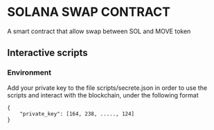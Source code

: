 # SOLANA SWAP CONTRACT 
A smart contract that allow swap between SOL and MOVE token 


## Interactive scripts
### Environment 
Add your private key to the file scripts/secrete.json in order to use the scripts and interact with the blockchain, under the following format
```
{
    "private_key": [164, 238, ....., 124]
}
```